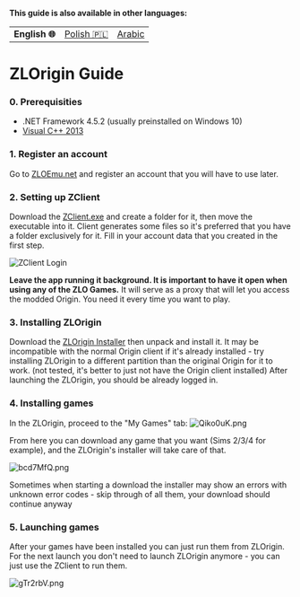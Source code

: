 **This guide is also available in other languages:**
<table align="center">
    <tr>
        <td align="center"><b>English 🌐</b></td>
        <td align="center"><a href="https://github.com/PxH/zlorigin-tutorial/blob/master/README-PL.md">Polish 🇵🇱</a></td>
        <td align="center"><a href="https://github.com/PxH/zlorigin-tutorial/blob/master/README-AR.md">Arabic</a></td>
    </tr>
</table>

# ZLOrigin Guide
### 0. Prerequisities
- .NET Framework 4.5.2 (usually preinstalled on Windows 10)
- [Visual C++ 2013](https://www.microsoft.com/en-US/download/details.aspx?id=40784)
### 1. Register an account
Go to [ZLOEmu.net](https://zloemu.net/) and register an account that you will have to use later.

### 2. Setting up ZClient
Download the [ZClient.exe](https://zloemu.net/files/ZClient.exe) and create a folder for it, then move the executable into it. Client generates some files so it's preferred that you have a folder exclusively for it. 
Fill in your account data that you created in the first step.

![ZClient Login](https://i.imgur.com/etansGn.png)

**Leave the app running it background. It is important to have it open when using any of the ZLO Games.** It will serve as a proxy that will let you access the modded Origin. You need it every time you want to play.

### 3. Installing ZLOrigin
Download the [ZLOrigin Installer](https://zloemu.net/files/ZLOriginSetup.zip) then unpack and install it. It may be incompatible with the normal Origin client if it's already installed - try installing ZLOrigin to a different partition than the original Origin for it to work. (not tested, it's better to just not have the Origin client installed)
After launching the ZLOrigin, you should be already logged in.

### 4. Installing games
In the ZLOrigin, proceed to the "My Games" tab:
![Qiko0uK.png](https://i.imgur.com/Qiko0uK.png)

From here you can download any game that you want (Sims 2/3/4 for example), and the ZLOrigin's installer will take care of that.

![bcd7MfQ.png](https://i.imgur.com/bcd7MfQ.png)

Sometimes when starting a download the installer may show an errors with unknown error codes - skip through of all them, your download should continue anyway

### 5. Launching games
After your games have been installed you can just run them from ZLOrigin. For the next launch you don't need to launch ZLOrigin anymore - you can just use the ZClient to run them.

![gTr2rbV.png](https://i.imgur.com/gTr2rbV.png)
